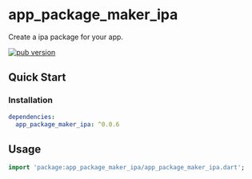 # app_package_maker_ipa

Create a ipa package for your app.

[![pub version][pub-image]][pub-url]

[pub-image]: https://img.shields.io/pub/v/app_package_maker_ipa.svg
[pub-url]: https://pub.dev/packages/app_package_maker_ipa

## Quick Start

### Installation

```yaml
dependencies:
  app_package_maker_ipa: ^0.0.6
```

## Usage

```dart
import 'package:app_package_maker_ipa/app_package_maker_ipa.dart';
```
